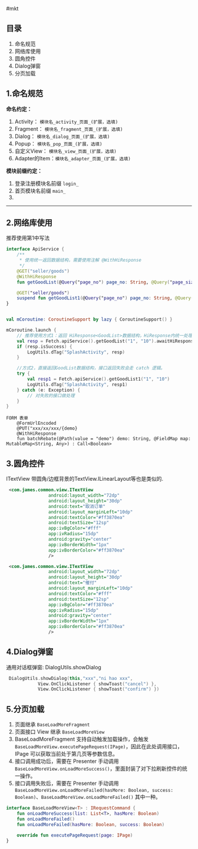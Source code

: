 #mkt

## 目录
1. 命名规范
2. 网络库使用
3. 圆角控件
4. Dialog弹窗
5. 分页加载

## 1.命名规范

**命名约定：**
1. Activity： `模块名_activity_页面_(扩展，选填)`
2. Fragment： `模块名_fragment_页面_(扩展，选填)`
3. Dialog： `模块名_dialog_页面_(扩展，选填)`
4. Popup： `模块名_pop_页面_(扩展，选填)`
5. 自定义View： `模块名_view_页面_(扩展，选填)`
6. Adapter的Item：`模块名_adapter_页面_(扩展，选填)`


**模块前缀约定：**
1. 登录注册模块名前缀 `login_`
2. 首页模块名前缀 `main_`
3.
---

## 2.网络库使用

推荐使用第1中写法

```kotlin
interface ApiService {
    /**
     * 使用统一返回数据结构，需要使用注解 @WithHiResponse
     */
    @GET("seller/goods")
    @WithHiResponse
    fun getGoodList(@Query("page_no") page_no: String, @Query("page_size") page_size: String): Call<GoodList>

    @GET("seller/goods")
    suspend fun getGoodList1(@Query("page_no") page_no: String, @Query("page_size") page_size: String): GoodList?
}


val mCoroutine: CoroutineSupport by lazy { CoroutineSupport() }

mCoroutine.launch {
    // 推荐使用方式1：返回 HiResponse<GoodList>数据结构，HiResponse内统一处理状态。
    val resp = Fetch.apiService().getGoodList("1", "10").awaitHiResponse()
    if (resp.isSuccess) {
        LogUtils.dTag("SplashActivity", resp)
    }

    //方式2，直接返回GoodList数据结构，接口返回失败会走 catch 逻辑。
    try {
        val resp1 = Fetch.apiService().getGoodList1("1", "10")
        LogUtils.dTag("SplashActivity", resp1)
    } catch (e: Exception) {
        // 对失败的接口做处理
    }
}
```

```
FORM 表单
    @FormUrlEncoded
    @PUT("xxx/xx/xxx/{demo}
    @WithHiResponse
    fun batchRebate(@Path(value = "demo") demo: String, @FieldMap map: MutableMap<String, Any>) : Call<Boolean>
```

## 3.圆角控件
ITextView 带圆角/边框背景的TextView.ILinearLayout等也是类似的.
```xml
 <com.james.common.view.ITextView
                android:layout_width="72dp"
                android:layout_height="30dp"
                android:text="取消订单"
                android:layout_marginLeft="10dp"
                android:textColor="#ff3870ea"
                android:textSize="12sp"
                app:ivBgColor="#fff"
                app:ivRadius="15dp"
                android:gravity="center"
                app:ivBorderWidth="1px"
                app:ivBorderColor="#ff3870ea"
                />

 <com.james.common.view.ITextView
                android:layout_width="72dp"
                android:layout_height="30dp"
                android:text="催付"
                android:layout_marginLeft="10dp"
                android:textColor="#fff"
                android:textSize="12sp"
                app:ivBgColor="#ff3870ea"
                app:ivRadius="15dp"
                android:gravity="center"
                app:ivBorderWidth="1px"
                app:ivBorderColor="#ff3870ea"
                />
```


## 4.Dialog弹窗
通用对话框弹窗: DialogUtils.showDialog
```kotlin
 DialogUtils.showDialog(this,"xxx","ni hao xxx",
            View.OnClickListener { showToast("cancel") },
            View.OnClickListener { showToast("confirm") })
```


## 5.分页加载

1. 页面继承 `BaseLoadMoreFragment`
2. 页面接口 View 继承 `BaseLoadMoreView`
3. BaseLoadMoreFragment 支持自动触发加载操作，会触发 `BaseLoadMoreView.executePageRequest(IPage)`，因此在此处调用接口，IPage 可以获取当前处于第几页等参数信息。
4. 接口调用成功后，需要在 Presenter 手动调用 `BaseLoadMoreView.onLoadMoreSuccess()`，里面封装了对下拉刷新控件的统一操作。
5. 接口调用失败后，需要在 Presenter 手动调用 `BaseLoadMoreView.onLoadMoreFailed(hasMore: Boolean, success: Boolean)`、`BaseLoadMoreView.onLoadMoreFailed()` 其中一种。

```kotlin
interface BaseLoadMoreView<T> : IRequestCommand {
    fun onLoadMoreSuccess(list: List<T>, hasMore: Boolean)
    fun onLoadMoreFailed()
    fun onLoadMoreFailed(hasMore: Boolean, success: Boolean)

    override fun executePageRequest(page: IPage)
}
```